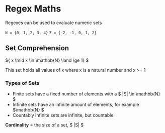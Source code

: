 # Regex Maths

Regexes can be used to evaluate numeric sets

`N = {0, 1, 2, 3, 4}`
`Z = {-2, -1, 0, 1, 2}`

## Set Comprehension

$\{ x \mid x \in \mathbb{N} \land \ge 1\} $

This set holds all values of x where x is a natural number and x >= 1

### Types of Sets

- Finite sets have a fixed number of elements with a $ |S| \in \mathbb{N} $
- Infinite sets have an infinite amount of elements, for example $\mathbb{N} $
- Countably Infinite sets are infinite, but countable

**Cardinality** = the size of a set, $ |S| $
